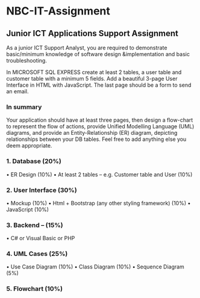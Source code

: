 # NBC-IT-Assignment

## Junior ICT Applications Support Assignment
As a junior ICT Support Analyst, you are required to demonstrate basic/minimum knowledge of software design &implementation and basic troubleshooting.

In MICROSOFT SQL EXPRESS create at least 2 tables, a user table and customer table with a minimum 5 fields. Add a beautiful 3-page User Interface in HTML with JavaScript. The last page should be a form to send an email.

### In summary
Your application should have at least three pages, then design a flow-chart to represent the flow of actions, provide Unified Modelling Language (UML) diagrams, and provide an Entity-Relationship (ER) diagram, depicting relationships between your DB tables. Feel free to add anything else you deem appropriate. 

### 1.	Database (20%)
•	ER Design (10%)
•	At least 2 tables – e.g. Customer table and User (10%) 

### 2.	User Interface (30%)
•	Mockup (10%)
•	Html + Bootstrap (any other styling framework) (10%)
•	JavaScript (10%)

### 3.	Backend – (15%)
•	C# or Visual Basic or PHP

### 4.	UML Cases (25%)
•	Use Case Diagram (10%)
•	Class Diagram (10%)
•	Sequence Diagram (5%)

### 5.	Flowchart (10%)






